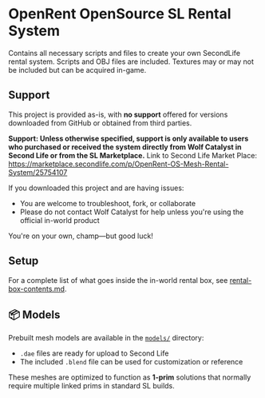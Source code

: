 # OpenRent OpenSource SL Rental System
 Contains all necessary scripts and files to create your own SecondLife rental system. Scripts and OBJ files are included. Textures may or may not be included but can be acquired in-game.

 ## Support

This project is provided as-is, with **no support** offered for versions downloaded from GitHub or obtained from third parties.

**Support: Unless otherwise specified, support is only available to users who purchased or received the system directly from Wolf Catalyst in Second Life or from the SL Marketplace.**
Link to Second Life Market Place: https://marketplace.secondlife.com/p/OpenRent-OS-Mesh-Rental-System/25754107

If you downloaded this project and are having issues:
- You are welcome to troubleshoot, fork, or collaborate
- Please do not contact Wolf Catalyst for help unless you're using the official in-world product

You're on your own, champ—but good luck!

## Setup

For a complete list of what goes inside the in-world rental box, see [rental-box-contents.md](../rental-box-contents.md).

## 📦 Models

Prebuilt mesh models are available in the [`models/`](../models) directory:

- `.dae` files are ready for upload to Second Life
- The included `.blend` file can be used for customization or reference

These meshes are optimized to function as **1-prim** solutions that normally require multiple linked prims in standard SL builds.
